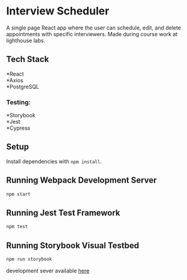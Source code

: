 # Interview Scheduler
A single page React app where the user can schedule, edit, and delete appointments with specific interviewers. Made during course work at lighthouse labs.

## Tech Stack
*React  
*Axios  
*PostgreSQL  

### Testing:  
*Storybook  
*Jest  
*Cypress  

<!-- ## Screenshots -->
<!-- !["GIF of Home/Login"](https://github.com/P-Hansen/quizApp/blob/master/planning/screenShots/login.gif?raw=true) -->

## Setup

Install dependencies with `npm install`.

## Running Webpack Development Server

```sh
npm start
```

## Running Jest Test Framework

```sh
npm test
```

## Running Storybook Visual Testbed

```sh
npm run storybook
```

development sever available [here](https://github.com/P-Hansen/scheduler-api)
